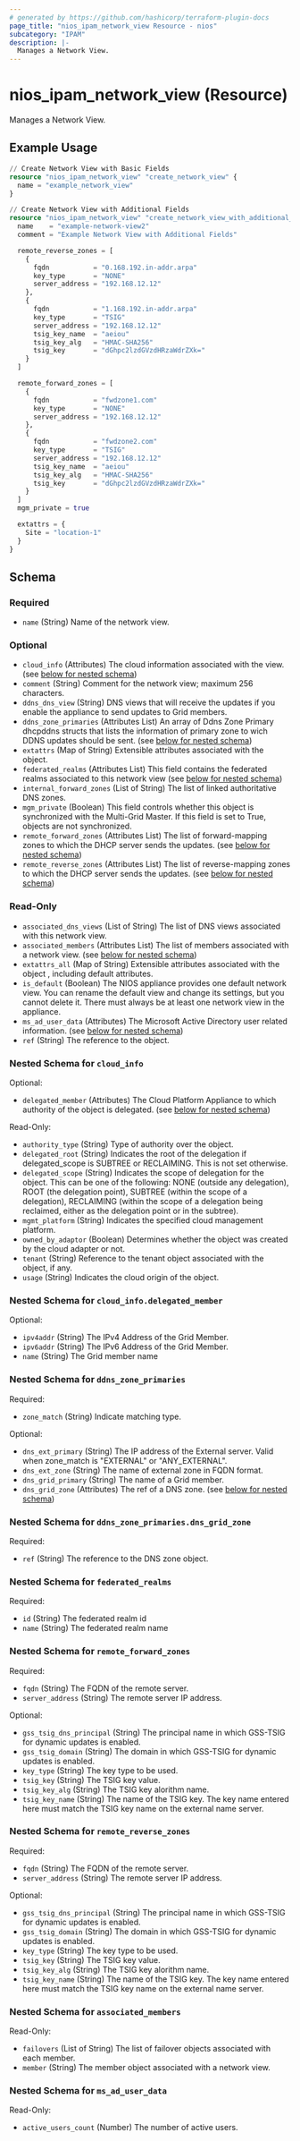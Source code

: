 ```yaml
---
# generated by https://github.com/hashicorp/terraform-plugin-docs
page_title: "nios_ipam_network_view Resource - nios"
subcategory: "IPAM"
description: |-
  Manages a Network View.
---
```


# nios_ipam_network_view (Resource)

Manages a Network View.

## Example Usage

```terraform
// Create Network View with Basic Fields
resource "nios_ipam_network_view" "create_network_view" {
  name = "example_network_view"
}

// Create Network View with Additional Fields
resource "nios_ipam_network_view" "create_network_view_with_additional_fields" {
  name    = "example-network-view2"
  comment = "Example Network View with Additional Fields"

  remote_reverse_zones = [
    {
      fqdn           = "0.168.192.in-addr.arpa"
      key_type       = "NONE"
      server_address = "192.168.12.12"
    },
    {
      fqdn           = "1.168.192.in-addr.arpa"
      key_type       = "TSIG"
      server_address = "192.168.12.12"
      tsig_key_name  = "aeiou"
      tsig_key_alg   = "HMAC-SHA256"
      tsig_key       = "dGhpc2lzdGVzdHRzaWdrZXk="
    }
  ]

  remote_forward_zones = [
    {
      fqdn           = "fwdzone1.com"
      key_type       = "NONE"
      server_address = "192.168.12.12"
    },
    {
      fqdn           = "fwdzone2.com"
      key_type       = "TSIG"
      server_address = "192.168.12.12"
      tsig_key_name  = "aeiou"
      tsig_key_alg   = "HMAC-SHA256"
      tsig_key       = "dGhpc2lzdGVzdHRzaWdrZXk="
    }
  ]
  mgm_private = true

  extattrs = {
    Site = "location-1"
  }
}
```

<!-- schema generated by tfplugindocs -->
## Schema

### Required

- `name` (String) Name of the network view.

### Optional

- `cloud_info` (Attributes) The cloud information associated with the view. (see [below for nested schema](#nestedatt--cloud_info))
- `comment` (String) Comment for the network view; maximum 256 characters.
- `ddns_dns_view` (String) DNS views that will receive the updates if you enable the appliance to send updates to Grid members.
- `ddns_zone_primaries` (Attributes List) An array of Ddns Zone Primary dhcpddns structs that lists the information of primary zone to wich DDNS updates should be sent. (see [below for nested schema](#nestedatt--ddns_zone_primaries))
- `extattrs` (Map of String) Extensible attributes associated with the object.
- `federated_realms` (Attributes List) This field contains the federated realms associated to this network view (see [below for nested schema](#nestedatt--federated_realms))
- `internal_forward_zones` (List of String) The list of linked authoritative DNS zones.
- `mgm_private` (Boolean) This field controls whether this object is synchronized with the Multi-Grid Master. If this field is set to True, objects are not synchronized.
- `remote_forward_zones` (Attributes List) The list of forward-mapping zones to which the DHCP server sends the updates. (see [below for nested schema](#nestedatt--remote_forward_zones))
- `remote_reverse_zones` (Attributes List) The list of reverse-mapping zones to which the DHCP server sends the updates. (see [below for nested schema](#nestedatt--remote_reverse_zones))

### Read-Only

- `associated_dns_views` (List of String) The list of DNS views associated with this network view.
- `associated_members` (Attributes List) The list of members associated with a network view. (see [below for nested schema](#nestedatt--associated_members))
- `extattrs_all` (Map of String) Extensible attributes associated with the object , including default attributes.
- `is_default` (Boolean) The NIOS appliance provides one default network view. You can rename the default view and change its settings, but you cannot delete it. There must always be at least one network view in the appliance.
- `ms_ad_user_data` (Attributes) The Microsoft Active Directory user related information. (see [below for nested schema](#nestedatt--ms_ad_user_data))
- `ref` (String) The reference to the object.

<a id="nestedatt--cloud_info"></a>
### Nested Schema for `cloud_info`

Optional:

- `delegated_member` (Attributes) The Cloud Platform Appliance to which authority of the object is delegated. (see [below for nested schema](#nestedatt--cloud_info--delegated_member))

Read-Only:

- `authority_type` (String) Type of authority over the object.
- `delegated_root` (String) Indicates the root of the delegation if delegated_scope is SUBTREE or RECLAIMING. This is not set otherwise.
- `delegated_scope` (String) Indicates the scope of delegation for the object. This can be one of the following: NONE (outside any delegation), ROOT (the delegation point), SUBTREE (within the scope of a delegation), RECLAIMING (within the scope of a delegation being reclaimed, either as the delegation point or in the subtree).
- `mgmt_platform` (String) Indicates the specified cloud management platform.
- `owned_by_adaptor` (Boolean) Determines whether the object was created by the cloud adapter or not.
- `tenant` (String) Reference to the tenant object associated with the object, if any.
- `usage` (String) Indicates the cloud origin of the object.

<a id="nestedatt--cloud_info--delegated_member"></a>
### Nested Schema for `cloud_info.delegated_member`

Optional:

- `ipv4addr` (String) The IPv4 Address of the Grid Member.
- `ipv6addr` (String) The IPv6 Address of the Grid Member.
- `name` (String) The Grid member name



<a id="nestedatt--ddns_zone_primaries"></a>
### Nested Schema for `ddns_zone_primaries`

Required:

- `zone_match` (String) Indicate matching type.

Optional:

- `dns_ext_primary` (String) The IP address of the External server. Valid when zone_match is "EXTERNAL" or "ANY_EXTERNAL".
- `dns_ext_zone` (String) The name of external zone in FQDN format.
- `dns_grid_primary` (String) The name of a Grid member.
- `dns_grid_zone` (Attributes) The ref of a DNS zone. (see [below for nested schema](#nestedatt--ddns_zone_primaries--dns_grid_zone))

<a id="nestedatt--ddns_zone_primaries--dns_grid_zone"></a>
### Nested Schema for `ddns_zone_primaries.dns_grid_zone`

Required:

- `ref` (String) The reference to the DNS zone object.



<a id="nestedatt--federated_realms"></a>
### Nested Schema for `federated_realms`

Required:

- `id` (String) The federated realm id
- `name` (String) The federated realm name


<a id="nestedatt--remote_forward_zones"></a>
### Nested Schema for `remote_forward_zones`

Required:

- `fqdn` (String) The FQDN of the remote server.
- `server_address` (String) The remote server IP address.

Optional:

- `gss_tsig_dns_principal` (String) The principal name in which GSS-TSIG for dynamic updates is enabled.
- `gss_tsig_domain` (String) The domain in which GSS-TSIG for dynamic updates is enabled.
- `key_type` (String) The key type to be used.
- `tsig_key` (String) The TSIG key value.
- `tsig_key_alg` (String) The TSIG key alorithm name.
- `tsig_key_name` (String) The name of the TSIG key. The key name entered here must match the TSIG key name on the external name server.


<a id="nestedatt--remote_reverse_zones"></a>
### Nested Schema for `remote_reverse_zones`

Required:

- `fqdn` (String) The FQDN of the remote server.
- `server_address` (String) The remote server IP address.

Optional:

- `gss_tsig_dns_principal` (String) The principal name in which GSS-TSIG for dynamic updates is enabled.
- `gss_tsig_domain` (String) The domain in which GSS-TSIG for dynamic updates is enabled.
- `key_type` (String) The key type to be used.
- `tsig_key` (String) The TSIG key value.
- `tsig_key_alg` (String) The TSIG key alorithm name.
- `tsig_key_name` (String) The name of the TSIG key. The key name entered here must match the TSIG key name on the external name server.


<a id="nestedatt--associated_members"></a>
### Nested Schema for `associated_members`

Read-Only:

- `failovers` (List of String) The list of failover objects associated with each member.
- `member` (String) The member object associated with a network view.


<a id="nestedatt--ms_ad_user_data"></a>
### Nested Schema for `ms_ad_user_data`

Read-Only:

- `active_users_count` (Number) The number of active users.
